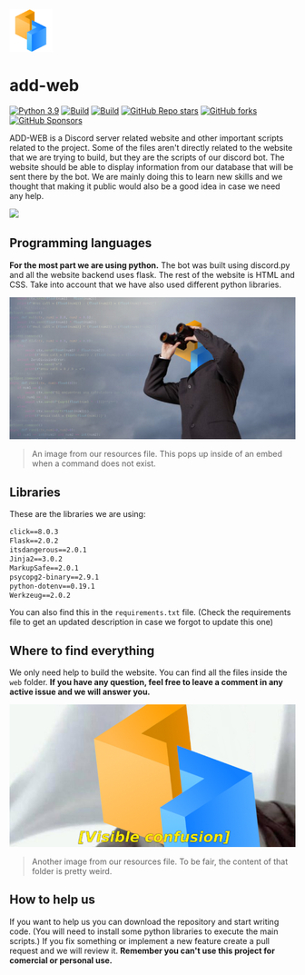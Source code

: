 <img src="https://raw.githubusercontent.com/ErtonDev/add-web/main/resources/elhijologo.png" width="75"/>

# add-web
[![Python 3.9](https://img.shields.io/badge/python-3.9-yellow.svg)](https://www.python.org/)
[![Build](https://img.shields.io/badge/Supported_OS-Linux-orange.svg)]()
[![Build](https://img.shields.io/badge/Supported_OS-Windows-orange.svg)]()
[![GitHub Repo stars](https://img.shields.io/github/stars/ErtonDev/add-web?style=social)](https://github.com/ErtonDev/add-web)
[![GitHub forks](https://img.shields.io/github/forks/ErtonDev/add-web?style=social)](https://github.com/ErtonDev/add-web)
[![GitHub Sponsors](https://img.shields.io/github/sponsors/ErtonDev?label=Sponsor%20me&logo=github%20sponsors&style=social)](https://github.com/sponsors/ErtonDev)

ADD-WEB is a Discord server related website and other important scripts related to the project. Some of the files aren't directly related to the website that we are trying to build, but they are the scripts of our discord bot. The website should be able to display information from our database that will be sent there by the bot. We are mainly doing this to learn new skills and we thought that making it public would also be a good idea in case we need any help.

![](https://maxterx.com/wp-content/uploads/2021/07/Discord-LogoWordmark-Color.png)

## Programming languages
**For the most part we are using python.** The bot was built using discord.py and all the website backend uses flask. The rest of the website is HTML and CSS. Take into account that we have also used different python libraries.

![](https://raw.githubusercontent.com/ErtonDev/add-web/main/resources/elhijo_commandnotfound3.png)
> An image from our resources file. This pops up inside of an embed when a command does not exist.

## Libraries
These are the libraries we are using:
```
click==8.0.3
Flask==2.0.2
itsdangerous==2.0.1
Jinja2==3.0.2
MarkupSafe==2.0.1
psycopg2-binary==2.9.1
python-dotenv==0.19.1
Werkzeug==2.0.2
```
You can also find this in the `requirements.txt` file.
(Check the requirements file to get an updated description in case we forgot to update this one)

## Where to find everything
We only need help to build the website. You can find all the files inside the `web` folder.
**If you have any question, feel free to leave a comment in any active issue and we will answer you.**

![](https://raw.githubusercontent.com/ErtonDev/add-web/main/resources/elhijo_commandnotfound1.png)
> Another image from our resources file. To be fair, the content of that folder is pretty weird.

## How to help us
If you want to help us you can download the repository and start writing code. (You will need to install some python libraries to execute the main scripts.) If you fix something or implement a new feature create a pull request and we will review it.
**Remember you can't use this project for comercial or personal use.**
